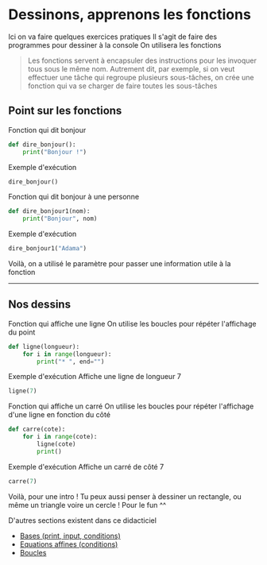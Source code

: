 # Dessinons, apprenons les fonctions

Ici on va faire quelques exercices pratiques
Il s'agit de faire des programmes pour dessiner à la console
On utilisera les fonctions

> Les fonctions servent à encapsuler des instructions pour les invoquer tous sous le même nom. Autrement dit, par exemple, si on veut effectuer une tâche qui regroupe plusieurs sous-tâches, on crée une fonction qui va se charger de faire toutes les sous-tâches

## Point sur les fonctions

Fonction qui dit bonjour
```py
def dire_bonjour():
    print("Bonjour !")
```

Exemple d'exécution
```py
dire_bonjour()
```

Fonction qui dit bonjour à une personne
```py
def dire_bonjour1(nom):
    print("Bonjour", nom)
```


Exemple d'exécution
```py
dire_bonjour1("Adama")
```

Voilà, on a utilisé le paramètre pour passer une information utile à la fonction

<hr>

## Nos dessins
Fonction qui affiche une ligne
On utilise les boucles pour répéter l'affichage du point
```py
def ligne(longueur):
    for i in range(longueur):
        print("* ", end="")
```

Exemple d'exécution
Affiche une ligne de longueur 7
```py
ligne(7)
```


Fonction qui affiche un carré
On utilise les boucles pour répéter l'affichage d'une ligne en fonction du côté
```py
def carre(cote):
    for i in range(cote):
        ligne(cote)
        print()
```

Exemple d'exécution
Affiche un carré de côté 7
```py
carre(7)
```

Voilà, pour une intro !
Tu peux aussi penser à dessiner un rectangle, ou même un triangle voire un cercle !
Pour le fun ^^

D'autres sections existent dans ce didacticiel
* [Bases (print, input, conditions)](README.md)
* [Equations affines (conditions)](eq_affine.md)
* [Boucles](boucles.md)